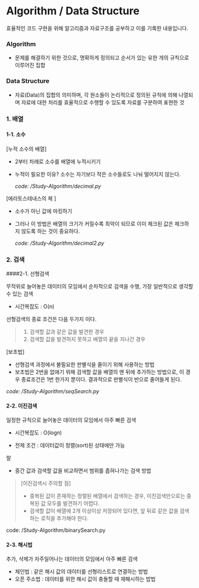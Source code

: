 # Algorithm / Data Structure

효율적인 코드 구현을 위해 알고리즘과 자료구조를 공부하고 이를 기록한 내용입니다.

### Algorithm 

- 문제를 해결하기 위한 것으로, 명확하게 정의되고 순서가 있는 유한 개의 규칙으로 이루어진 집합

### Data Structure

- 자료(Data)의 집합의 의미하며, 각 원소들이 논리적으로 정의된 규칙에 의해 나열되며 자료에 대한 처리를 효율적으로 수행할 수 있도록 자료를 구분하여 표현한 것

  
### 1. 배열
#### 1-1. 소수

[누적 소수의 배열]  

- 2부터 차례로 소수를 배열에 누적시키기

- 누적이 필요한 이유? 소수는 자기보다 작은 소수들로도 나눠 떨어지지 않는다.

  *code: /Study-Algorithm/decimal.py*

[에라토스테내스의 체 ]

- 소수가 아닌 값에 마킹하기

- 그러나 이 방법은 배열의 크기가 커질수록 최악이 되므로 이미 체크된 값은 체크하지 않도록 하는 것이 중요하다.

  *code: /Study-Algorithm/decimal2.py*



### 2. 검색

####2-1. 선형검색

무작위로 늘어놓은 데이터의 모임에서 순차적으로 검색을 수행, 가장 일반적으로 생각할 수 있는 검색

- 시간복잡도 : O(n)

선형검색의 종료 조건은 다음 두가지 이다.

> 1. 검색할 값과 같은 값을 발견한 경우
> 2. 검색할 값을 발견하지 못하고 배열의 끝을 지나간 경우

[보초법] 

- 선형검색 과정에서 불필요한 판별식을 줄이기 위해 사용하는 방법
- 보초법은 2번을 없애기 위해 검색할 값을 배열의 맨 뒤에 추가하는 방법으로, 이 경우 종료조건은 1번 한가지 뿐이다. 결과적으로 판별식이 반으로 줄어들게 된다.

*code: /Study-Algorithm/seqSearch.py*



#### 2-2. 이진검색

일정한 규칙으로 늘어놓은 데이터의 모임에서 아주 빠른 검색

- 시간복잡도 : O(logn)

- 전제 조건 : 데이터값이 정렬(sort)된 상태에만 가능

랄

- 중간 값과 검색할 값을 비교하면서 범위를 좁혀나가는 검색 방법

> [이진검색시 주의할 점]
>
> - 중복된 값이 존재하는 정렬된 배열에서 검색하는 경우, 이진검색만으로는 중복된 값 모두를 발견하기 어렵다.
> - 검색할 값이 배열에 2개 이상이상 저장되어 있다면, 앞 뒤로 같은 값을 검색하는 로직을 추가해야 한다.

code: /Study-Algorithm/binarySearch.py



#### 2-3. 해시법 

추가, 삭제가 자주일어나는 데이터의 모임에서 아주 빠른 검색

- 체인법 : 같은 해시 값의 데이터를 선형리스트로 연결하는 방법
- 오픈 주소법 : 데이터를 위한 해시 값이 충돌할 때 재해시하는 밥법







